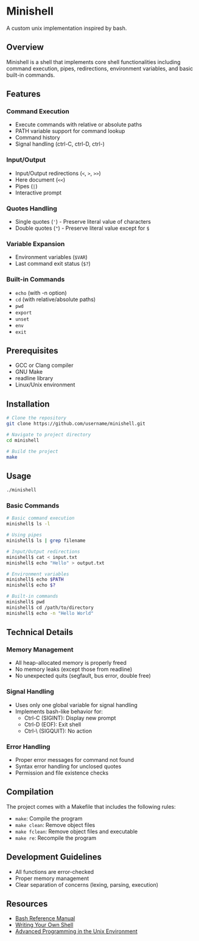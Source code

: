 # Minishell

A custom unix implementation inspired by bash.

## Overview

Minishell is a shell that implements core shell functionalities including command execution, pipes, redirections, environment variables, and basic built-in commands.

## Features

### Command Execution
- Execute commands with relative or absolute paths
- PATH variable support for command lookup
- Command history
- Signal handling (ctrl-C, ctrl-D, ctrl-\)

### Input/Output
- Input/Output redirections (`<`, `>`, `>>`)
- Here document (`<<`)
- Pipes (`|`)
- Interactive prompt

### Quotes Handling
- Single quotes (`'`) - Preserve literal value of characters
- Double quotes (`"`) - Preserve literal value except for `$`

### Variable Expansion
- Environment variables (`$VAR`)
- Last command exit status (`$?`)

### Built-in Commands
- `echo` (with -n option)
- `cd` (with relative/absolute paths)
- `pwd`
- `export`
- `unset`
- `env`
- `exit`

## Prerequisites

- GCC or Clang compiler
- GNU Make
- readline library
- Linux/Unix environment

## Installation

```bash
# Clone the repository
git clone https://github.com/username/minishell.git

# Navigate to project directory
cd minishell

# Build the project
make
```

## Usage

```bash
./minishell
```

### Basic Commands
```bash
# Basic command execution
minishell$ ls -l

# Using pipes
minishell$ ls | grep filename

# Input/Output redirections
minishell$ cat < input.txt
minishell$ echo "Hello" > output.txt

# Environment variables
minishell$ echo $PATH
minishell$ echo $?

# Built-in commands
minishell$ pwd
minishell$ cd /path/to/directory
minishell$ echo -n "Hello World"
```

## Technical Details

### Memory Management
- All heap-allocated memory is properly freed
- No memory leaks (except those from readline)
- No unexpected quits (segfault, bus error, double free)

### Signal Handling
- Uses only one global variable for signal handling
- Implements bash-like behavior for:
  - Ctrl-C (SIGINT): Display new prompt
  - Ctrl-D (EOF): Exit shell
  - Ctrl-\ (SIGQUIT): No action

### Error Handling
- Proper error messages for command not found
- Syntax error handling for unclosed quotes
- Permission and file existence checks

## Compilation

The project comes with a Makefile that includes the following rules:
- `make`: Compile the program
- `make clean`: Remove object files
- `make fclean`: Remove object files and executable
- `make re`: Recompile the program

## Development Guidelines

- All functions are error-checked
- Proper memory management
- Clear separation of concerns (lexing, parsing, execution)

## Resources

- [Bash Reference Manual](https://www.gnu.org/software/bash/manual/bash.html)
- [Writing Your Own Shell](https://www.gnu.org/software/libc/manual/html_node/Implementing-a-Shell.html)
- [Advanced Programming in the Unix Environment](https://www.man7.org/tlpi/)

